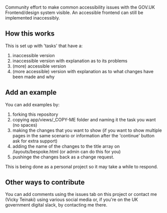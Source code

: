 Community effort to make common accessibility issues with the GOV.UK Frontend/design system visible. An accessible frontend can still be implemented inaccessibly.

## How this works
This is set up with 'tasks' that have a:

1. inaccessible version
2. inaccessible version with explanation as to its problems
3. (more) accessible version
4. (more accessible) version with explanation as to what changes have been made and why

## Add an example

You can add examples by:

1. forking this repository 
2. copying app/views/_COPY-ME folder and naming it the task you want (no spaces)
3. making the changes that you want to show (if you want to show multiple pages in the same scenario or information after the 'continue' button ask for extra support)
4. adding the name of the changes to the title array on /layouts/bespoke.html (or admin can do this for you)
5. pushinge the changes back as a change request.

This is being done as a personal project so it may take a while to respond.

## Other ways to contribute
You can add comments using the issues tab on this project or contact me (Vicky Teinaki) using various social media or, if you're on the UK government digital slack, by contacting me there. 
